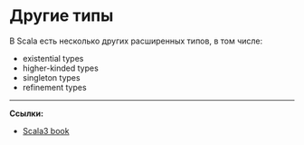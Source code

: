 # Другие типы

В Scala есть несколько других расширенных типов, в том числе: 
- existential types
- higher-kinded types
- singleton types
- refinement types


---

**Ссылки:**
- [Scala3 book](https://docs.scala-lang.org/scala3/book/types-others.html)
